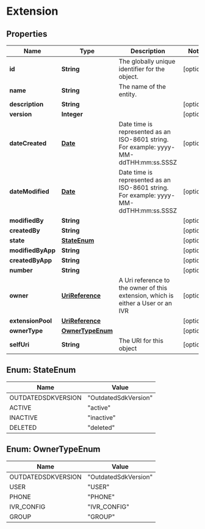 
# Extension

## Properties
Name | Type | Description | Notes
------------ | ------------- | ------------- | -------------
**id** | **String** | The globally unique identifier for the object. |  [optional]
**name** | **String** | The name of the entity. | 
**description** | **String** |  |  [optional]
**version** | **Integer** |  |  [optional]
**dateCreated** | [**Date**](Date.md) | Date time is represented as an ISO-8601 string. For example: yyyy-MM-ddTHH:mm:ss.SSSZ |  [optional]
**dateModified** | [**Date**](Date.md) | Date time is represented as an ISO-8601 string. For example: yyyy-MM-ddTHH:mm:ss.SSSZ |  [optional]
**modifiedBy** | **String** |  |  [optional]
**createdBy** | **String** |  |  [optional]
**state** | [**StateEnum**](#StateEnum) |  |  [optional]
**modifiedByApp** | **String** |  |  [optional]
**createdByApp** | **String** |  |  [optional]
**number** | **String** |  |  [optional]
**owner** | [**UriReference**](UriReference.md) | A Uri reference to the owner of this extension, which is either a User or an IVR |  [optional]
**extensionPool** | [**UriReference**](UriReference.md) |  |  [optional]
**ownerType** | [**OwnerTypeEnum**](#OwnerTypeEnum) |  |  [optional]
**selfUri** | **String** | The URI for this object |  [optional]


<a name="StateEnum"></a>
## Enum: StateEnum
Name | Value
---- | -----
OUTDATEDSDKVERSION | &quot;OutdatedSdkVersion&quot;
ACTIVE | &quot;active&quot;
INACTIVE | &quot;inactive&quot;
DELETED | &quot;deleted&quot;


<a name="OwnerTypeEnum"></a>
## Enum: OwnerTypeEnum
Name | Value
---- | -----
OUTDATEDSDKVERSION | &quot;OutdatedSdkVersion&quot;
USER | &quot;USER&quot;
PHONE | &quot;PHONE&quot;
IVR_CONFIG | &quot;IVR_CONFIG&quot;
GROUP | &quot;GROUP&quot;



